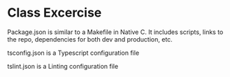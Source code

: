 # Class Excercise

Package.json is similar to a Makefile in Native C. It includes scripts, links to the repo, dependencies for both dev and production, etc. 

tsconfig.json is a Typescript configuration file

tslint.json is a Linting configuration file